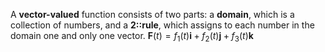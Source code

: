 A **vector-valued** function consists of two parts: a **domain**, which is a collection of numbers, and a **2::rule**, which assigns to each number in the domain one and only one vector.
$\mathbf{F}(t)=f_{1}(t)\mathbf{i}+f_{2}(t)\mathbf{j}+f_{3}(t)\mathbf{k}$